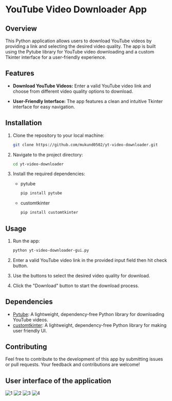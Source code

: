 # YouTube Video Downloader App

## Overview

This Python application allows users to download YouTube videos by providing a link and selecting the desired video quality. The app is built using the Pytube library for YouTube video downloading and a custom Tkinter interface for a user-friendly experience.

## Features

- **Download YouTube Videos:** Enter a valid YouTube video link and choose from different video quality options to download.
  
- **User-Friendly Interface:** The app features a clean and intuitive Tkinter interface for easy navigation.

## Installation

1. Clone the repository to your local machine:

    ```bash
    git clone https://github.com/mukund0502/yt-video-downloader.git
    ```

2. Navigate to the project directory:

    ```bash
    cd yt-video-downloader
    ```

3. Install the required dependencies:
    * pytube
      ```bash
      pip install pytube
      ```
    * customtkinter
      ```bash
      pip install customtkinter
      ```


## Usage

1. Run the app:

    ```bash
    python yt-video-downloader-gui.py
    ```

2. Enter a valid YouTube video link in the provided input field then hit check button.

3. Use the buttons to select the desired video quality for download.

4. Click the "Download" button to start the download process.

## Dependencies

- [Pytube](https://github.com/nficano/pytube): A lightweight, dependency-free Python library for downloading YouTube videos.
- [customtkinter](https://github.com/TomSchimansky/CustomTkinter): A lightweight, dependency-free Python library for making user friendly UI.

## Contributing

Feel free to contribute to the development of this app by submitting issues or pull requests. Your feedback and contributions are welcome!

## User interface of the application

![1](https://github.com/mukund0502/yt-video-downloader/tree/main/images/1.png?raw=true)
![2](https://github.com/mukund0502/yt-video-downloader/tree/main/images/2.png?raw=true)
![3](https://github.com/mukund0502/yt-video-downloader/tree/main/images/3.png?raw=true)
![4](https://github.com/mukund0502/yt-video-downloader/tree/main/images/4.png?raw=true)
